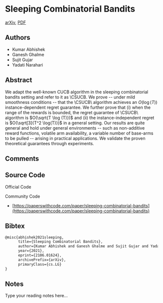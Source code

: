 
# Sleeping Combinatorial Bandits

[arXiv](https://arxiv.org/abs/2106.01624), [PDF](https://arxiv.org/pdf/2106.01624.pdf)

## Authors

- Kumar Abhishek
- Ganesh Ghalme
- Sujit Gujar
- Yadati Narahari

## Abstract

We adapt the well-known CUCB algorithm in the sleeping combinatorial bandits setting and refer to it as \CSUCB. We prove -- under mild smoothness conditions -- that the \CSUCB\ algorithm achieves an $O(\log (T))$ instance-dependent regret guarantee. We further prove that (i) when the range of the rewards is bounded, the regret guarantee of \CSUCB\ algorithm is $O(\sqrt{T \log (T)})$ and (ii) the instance-independent regret is $O(\sqrt[3]{T^2 \log(T)})$ in a general setting. Our results are quite general and hold under general environments -- such as non-additive reward functions, volatile arm availability, a variable number of base-arms to be pulled -- arising in practical applications. We validate the proven theoretical guarantees through experiments.

## Comments



## Source Code

Official Code



Community Code

- [https://paperswithcode.com/paper/sleeping-combinatorial-bandits](https://paperswithcode.com/paper/sleeping-combinatorial-bandits)

## Bibtex

```tex
@misc{abhishek2021sleeping,
      title={Sleeping Combinatorial Bandits}, 
      author={Kumar Abhishek and Ganesh Ghalme and Sujit Gujar and Yadati Narahari},
      year={2021},
      eprint={2106.01624},
      archivePrefix={arXiv},
      primaryClass={cs.LG}
}
```

## Notes

Type your reading notes here...

